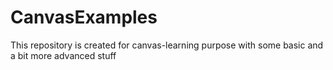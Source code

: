 # CanvasExamples

This repository is created for canvas-learning purpose with some basic and a bit more advanced stuff
